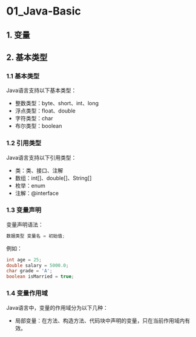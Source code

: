 # 01_Java-Basic

## 1. 变量

## 2. 基本类型

### 1.1 基本类型

Java语言支持以下基本类型：

- 整数类型：byte、short、int、long
- 浮点类型：float、double   
- 字符类型：char
- 布尔类型：boolean

### 1.2 引用类型

Java语言支持以下引用类型：

- 类：类、接口、注解
- 数组：int[]、double[]、String[]
- 枚举：enum
- 注解：@interface

### 1.3 变量声明

变量声明语法：

```java
数据类型 变量名 = 初始值;
```

例如：

```java
int age = 25;
double salary = 5000.0;
char grade = 'A';
boolean isMarried = true;
```

### 1.4 变量作用域

Java语言中，变量的作用域分为以下几种：

- 局部变量：在方法、构造方法、代码块中声明的变量，只在当前作用域内有效。